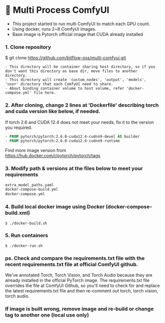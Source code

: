 # :couple: Multi Process ComfyUI

- This project started to run multi ComfyUI to match each GPU count.
- Using docker, runs 2~8 ComfyUI images.
- Base image is Pytorch official image that CUDA already installed 

### 1. Clone repository
$ git clone https://github.com/bitflow-oss/multi-comfyui.git

``` text
- This directory will be container sharing host directory, so if you don't want this directory as base dir, move files to another directory.
- This directory will create 'custom_nodes', 'output', 'models', 'user' directory that each ComfyUI need to share.
- About binding container volume to host volume, refer 'docker-compose.yml' file here.
``` 

### 2. After cloning, change 2 lines at 'Dockerfile' describing torch and cuda version like below, if needed.

If torch 2.6 and CUDA 12.4 does not meet your needs, fix it to the version you required.

``` dockerfile
- FROM pytorch/pytorch:2.6.0-cuda12.4-cudnn9-devel AS builder
- FROM pytorch/pytorch:2.6.0-cuda12.4-cudnn9-runtime
```

Find more image version from https://hub.docker.com/r/pytorch/pytorch/tags

### 3. Modify path & versions at the files below to meet your requirements
``` dockerfile
extra_model_paths.yaml
docker-compose-build.yml
docker-compose.yml
```

### 4. Build local docker image using Docker (docker-compose-build.xml)
``` shell
$ ./docker-build.sh
```

### 5. Run containers
``` shell
$ ./docker-run.sh
```

### ps. Check and compare the requirements.txt file with the recent requirements.txt file at official ComfyUI github.
We've annotated Torch, Torch Vision, and Torch Audio because they are already installed in the official PyTorch image.
The requirements.txt file overrides the file at ComfyUI Github, 
so you'll need to check for and replace the latest requirements.txt file 
and then re-comment out torch, torch vision, torch audio.

### If image is built wrong, remove image and re-build or change tag to another one (local use only)
